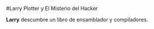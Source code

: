 #Larry Plotter y El Misterio del Hacker

**Larry** descumbre un libro de ensamblador y compiladores.
